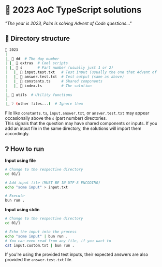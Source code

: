 # 🎄 2023 AoC TypeScript solutions

_"The year is 2023, Palm is solving Advent of Code questions..."_

## 📂 Directory structure

```sh
📂 2023
|
|_ 📂 dd  # The day number
| |_ 🤩 extras  # Cool scripts
| |_ 📂 s       # Part number (usually just 1 or 2)
|   |_ 📄 input.test.txt   # Test input (usually the one that Advent of Code gives)
|   |_ 📄 answer.test.txt  # Test output (same as above)
|   |_ 📘 constants.ts     # Shared components
|   |_ 📘 index.ts         # The solution
|
|_ 📁 utils  # Utility functions
|
|_ ❔ (other files...)  # Ignore them
```

File like `constants.ts`, `input.answer.txt`, or `answer.test.txt` may appear occasionally above the `s` (part number) directories.  
This signals that the question may have shared components or inputs. If you add an input file in the same directory, the solutions will import them accordingly.

## ❔ How to run

**Input using file**

```sh
# Change to the respective directory
cd 01/1

# Add input file (MUST BE IN UTF-8 ENCODING)
echo "some input" > input.txt

# Execute
bun run .
```

**Input using stdin**

```sh
# Change to the respective directory
cd 01/1

# Echo the input into the process
echo "some input" | bun run .
# You can even read from any file, if you want to
cat input.custom.txt | bun run .
```

If you're using the provided test inputs, their expected answers are also provided the `answer.test.txt` file.
